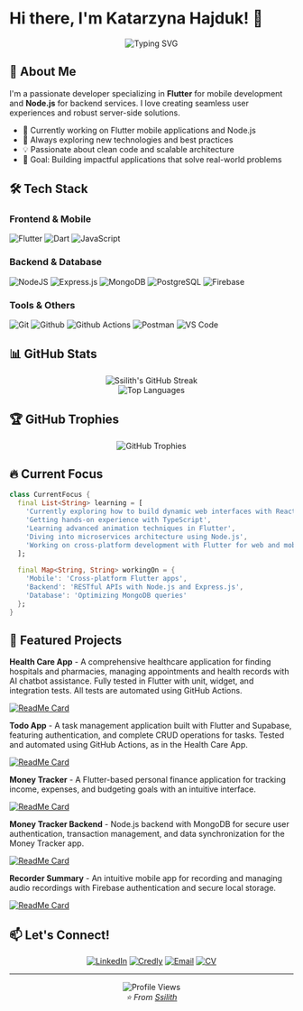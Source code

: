 # Hi there, I'm Katarzyna Hajduk! 👋

<div align="center">
  <img src="https://readme-typing-svg.herokuapp.com?font=Fira+Code&pause=1000&color=2196F3&center=true&vCenter=true&width=435&lines=Flutter+Developer;Node.js+Backend+Engineer;Mobile+%26+Web+Enthusiast;Always+Learning+New+Things!" alt="Typing SVG" />
</div>

## 🚀 About Me

I'm a passionate developer specializing in **Flutter** for mobile development and **Node.js** for backend services. I love creating seamless user experiences and robust server-side solutions.

- 🔭 Currently working on Flutter mobile applications and Node.js
- 🌱 Always exploring new technologies and best practices
- 💡 Passionate about clean code and scalable architecture
- 🎯 Goal: Building impactful applications that solve real-world problems

## 🛠️ Tech Stack

### Frontend & Mobile
![Flutter](https://img.shields.io/badge/Flutter-%2302569B.svg?style=for-the-badge&logo=Flutter&logoColor=white)
![Dart](https://img.shields.io/badge/dart-%230175C2.svg?style=for-the-badge&logo=dart&logoColor=white)
![JavaScript](https://img.shields.io/badge/javascript-%23323330.svg?style=for-the-badge&logo=javascript&logoColor=%23F7DF1E)

### Backend & Database
![NodeJS](https://img.shields.io/badge/node.js-6DA55F?style=for-the-badge&logo=node.js&logoColor=white)
![Express.js](https://img.shields.io/badge/express.js-%23404d59.svg?style=for-the-badge&logo=express&logoColor=%2361DAFB)
![MongoDB](https://img.shields.io/badge/MongoDB-%234ea94b.svg?style=for-the-badge&logo=mongodb&logoColor=white)
![PostgreSQL](https://img.shields.io/badge/postgresql-%23316192.svg?style=for-the-badge&logo=postgresql&logoColor=white)
![Firebase](https://img.shields.io/badge/firebase-%23039BE5.svg?style=for-the-badge&logo=firebase)

### Tools & Others
![Git](https://img.shields.io/badge/git-%23F05033.svg?style=for-the-badge&logo=git&logoColor=white)
![Github](https://img.shields.io/badge/github%20-%23121011.svg?&style=for-the-badge&logo=github&logoColor=white)
![Github Actions](https://img.shields.io/badge/github%20actions%20-%232671E5.svg?&style=for-the-badge&logo=github%20actions&logoColor=white)
![Postman](https://img.shields.io/badge/Postman-FF6C37?style=for-the-badge&logo=postman&logoColor=white)
![VS Code](https://img.shields.io/badge/Visual%20Studio%20Code-0078d7.svg?style=for-the-badge&logo=visual-studio-code&logoColor=white)

## 📊 GitHub Stats

<div align="center">
  <img src="https://github-readme-streak-stats.herokuapp.com/?user=Ssilith&theme=tokyonight&hide_border=true" alt="Ssilith's GitHub Streak" />
</div>

<div align="center">
  <img src="https://github-readme-stats.vercel.app/api/top-langs/?username=Ssilith&layout=compact&theme=tokyonight&hide_border=true&langs_count=8" alt="Top Languages" />
</div>

## 🏆 GitHub Trophies
<div align="center">
  <img src="https://github-profile-trophy.vercel.app/?username=Ssilith&theme=tokyonight&no-frame=true&no-bg=false&margin-w=4&row=1" alt="GitHub Trophies" />
</div>

## 🔥 Current Focus

```dart
class CurrentFocus {
  final List<String> learning = [
    'Currently exploring how to build dynamic web interfaces with React',
    'Getting hands-on experience with TypeScript',
    'Learning advanced animation techniques in Flutter',
    'Diving into microservices architecture using Node.js',
    'Working on cross-platform development with Flutter for web and mobile'
  ];
  
  final Map<String, String> workingOn = {
    'Mobile': 'Cross-platform Flutter apps',
    'Backend': 'RESTful APIs with Node.js and Express.js',
    'Database': 'Optimizing MongoDB queries'
  };
}
```

## 🌟 Featured Projects

**Health Care App** - A comprehensive healthcare application for finding hospitals and pharmacies, managing appointments and health records with AI chatbot assistance. Fully tested in Flutter with unit, widget, and integration tests. All tests are automated using GitHub Actions.

[![ReadMe Card](https://github-readme-stats.vercel.app/api/pin/?username=Ssilith&repo=health_care_app&theme=tokyonight&hide_border=true)](https://github.com/Ssilith/health_care_app)

**Todo App** - A task management application built with Flutter and Supabase, featuring authentication, and complete CRUD operations for tasks. Tested and automated using GitHub Actions, as in the Health Care App.

[![ReadMe Card](https://github-readme-stats.vercel.app/api/pin/?username=Ssilith&repo=todo_app&theme=tokyonight&hide_border=true)](https://github.com/Ssilith/todo_app)

**Money Tracker** - A Flutter-based personal finance application for tracking income, expenses, and budgeting goals with an intuitive interface.

[![ReadMe Card](https://github-readme-stats.vercel.app/api/pin/?username=Ssilith&repo=money_tracker&theme=tokyonight&hide_border=true)](https://github.com/Ssilith/money_tracker)

**Money Tracker Backend** - Node.js backend with MongoDB for secure user authentication, transaction management, and data synchronization for the Money Tracker app.

[![ReadMe Card](https://github-readme-stats.vercel.app/api/pin/?username=Ssilith&repo=mt_backend&theme=tokyonight&hide_border=true)](https://github.com/Ssilith/mt_backend)

**Recorder Summary** - An intuitive mobile app for recording and managing audio recordings with Firebase authentication and secure local storage.

[![ReadMe Card](https://github-readme-stats.vercel.app/api/pin/?username=Ssilith&repo=recorder_summary&theme=tokyonight&hide_border=true)](https://github.com/Ssilith/recorder_summary)

## 📫 Let's Connect!

<div align="center">
  
[![LinkedIn](https://img.shields.io/badge/LinkedIn-%230077B5.svg?style=for-the-badge&logo=linkedin&logoColor=white)](https://www.linkedin.com/in/katarzyna-hajduk-73b78026b/)
[![Credly](https://img.shields.io/badge/Credly-FF6B00?style=for-the-badge&logo=credly&logoColor=white)](https://www.credly.com/users/katarzyna-hajduk/badges)
[![Email](https://img.shields.io/badge/Email-D14836?style=for-the-badge&logo=gmail&logoColor=white)](mailto:k.hajduk.wroclaw@gmail.com)
[![CV](https://img.shields.io/badge/CV-%23000000.svg?style=for-the-badge&logo=firefox&logoColor=#FF7139)](https://drive.google.com/file/d/1Bza6KuOVfIQIv3D5EntZjvl_ZQ81tpbU/view?usp=drive_link)

</div>

---

<div align="center">
  <img src="https://komarev.com/ghpvc/?username=Ssilith&label=Profile%20views&color=0e75b6&style=flat" alt="Profile Views" />
</div>

<div align="center">
  <i>⭐️ From <a href="https://github.com/Ssilith">Ssilith</a></i>
</div>
